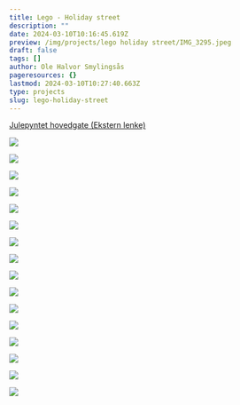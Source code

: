```yaml
---
title: Lego - Holiday street
description: ""
date: 2024-03-10T10:16:45.619Z
preview: /img/projects/lego holiday street/IMG_3295.jpeg
draft: false
tags: []
author: Ole Halvor Smylingsås
pageresources: {}
lastmod: 2024-03-10T10:27:40.663Z
type: projects
slug: lego-holiday-street
---
```

<!--more-->
[Julepyntet hovedgate (Ekstern lenke)](https://www.lego.com/nb-no/product/holiday-main-street-10308?ef_id=CjwKCAiA0bWvBhBjEiwAtEsoWx2xcK4gaCcJdYcHI8J76XrpyZLvCwqhlV8mLsu9ySE1UmKxSm6FuhoCUDQQAvD_BwE%3AG%3As&s_kwcid=AL%21933%213%21672088342046%21e%21%21g%21%21lego+10308%2120505646979%21152356156985&cmp=KAC-INI-GOOGEU-GO-NO_GL-NB-RE-PS-BUY-ESCAPE-ICONS-SHOP-BP-MM-ALL-CIDNA00000-EXCLUSIVE-10308_HOLIDAY_MAIN_STREET&gad_source=1)

![](/img/projects/lego%20holiday%20street/IMG_3295.jpeg)

![](/img/projects/lego%20holiday%20street/IMG_3296.jpeg)

![](/img/projects/lego%20holiday%20street/IMG_3297.jpeg)

![](/img/projects/lego%20holiday%20street/IMG_3298.jpeg)

![](/img/projects/lego%20holiday%20street/IMG_3299.jpeg)

![](/img/projects/lego%20holiday%20street/IMG_3300.jpeg)

![](/img/projects/lego%20holiday%20street/IMG_3302.jpeg)

![](/img/projects/lego%20holiday%20street/IMG_3303.jpeg)

![](/img/projects/lego%20holiday%20street/IMG_3304.jpeg)

![](/img/projects/lego%20holiday%20street/IMG_3305.jpeg)

![](/img/projects/lego%20holiday%20street/IMG_3306.jpeg)

![](/img/projects/lego%20holiday%20street/IMG_3307.jpeg)

![](/img/projects/lego%20holiday%20street/IMG_3308.jpeg)

![](/img/projects/lego%20holiday%20street/IMG_3309.jpeg)

![](/img/projects/lego%20holiday%20street/IMG_3310.jpeg)

![](/img/projects/lego%20holiday%20street/IMG_3311.jpeg)